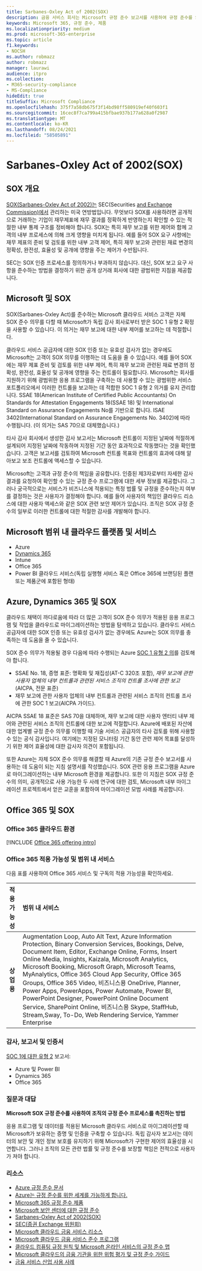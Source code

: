 ```yaml
---
title: Sarbanes-Oxley Act of 2002(SOX)
description: 금융 서비스 회사는 Microsoft 규정 준수 보고서를 사용하여 규정 준수를 Sarbanes-Oxley 있습니다.
keywords: Microsoft 365, 규정 준수, 제품
ms.localizationpriority: medium
ms.prod: microsoft-365-enterprise
ms.topic: article
f1.keywords:
- NOCSH
ms.author: robmazz
author: robmazz
manager: laurawi
audience: itpro
ms.collection:
- M365-security-compliance
- MS-Compliance
hideEdit: true
titleSuffix: Microsoft Compliance
ms.openlocfilehash: 375f7a58db675f3f14bd98ff580919ef40f603f1
ms.sourcegitcommit: 16cec8f7ca799a415bfbae937b177a628a0f2987
ms.translationtype: MT
ms.contentlocale: ko-KR
ms.lasthandoff: 08/24/2021
ms.locfileid: "58505891"
---
```

# <a name="sarbanes-oxley-act-of-2002-sox"></a>Sarbanes-Oxley Act of 2002(SOX)

## <a name="sox-overview"></a>SOX 개요

[SOX(Sarbanes-Oxley Act of 2002)는](https://www.congress.gov/bill/107th-congress/house-bill/3763) SEC(Securities [and Exchange Commission)에서](https://www.sec.gov/) 관리하는 미국 연방법입니다. 무엇보다 SOX를 사용하려면 공개적으로 거래하는 기업이 재무제표에 재무 결과를 정확하게 반영하는지 확인할 수 있는 적절한 내부 통제 구조를 정비해야 합니다. SOX는 특히 재무 보고를 위한 제어와 함께 고객의 내부 프로세스에 의해 크게 영향을 미치게 됩니다. 예를 들어 SOX 요구 사항에는 재무 제표의 준비 및 검토를 위한 내부 고객 제어, 특히 재무 보고와 관련된 재료 변경의 정확성, 완전성, 효율성 및 공개에 영향을 주는 제어가 수반됩니다.

SEC는 SOX 인증 프로세스를 정의하거나 부과하지 않습니다. 대신, SOX 보고 요구 사항을 준수하는 방법을 결정하기 위한 공개 상거래 회사에 대한 광범위한 지침을 제공합니다.

## <a name="microsoft-and-sox"></a>Microsoft 및 SOX

SOX(Sarbanes-Oxley Act)를 준수하는 Microsoft 클라우드 서비스 고객은 자체 SOX 준수 의무를 다할 때 Microsoft가 독립 감사 회사로부터 받은 SOC 1 유형 2 확정을 사용할 수 있습니다. 이 의거는 재무 보고에 대한 내부 제어를 보고하는 데 적절합니다.

클라우드 서비스 공급자에 대한 SOX 인증 또는 유효성 검사가 없는 경우에도 Microsoft는 고객이 SOX 의무를 이행하는 데 도움을 줄 수 있습니다. 예를 들어 SOX에는 재무 제표 준비 및 검토를 위한 내부 제어, 특히 재무 보고와 관련된 재료 변경의 정확성, 완전성, 효율성 및 공개에 영향을 주는 컨트롤이 필요합니다. Microsoft는 회사를 지원하기 위해 광범위한 응용 프로그램을 구축하는 데 사용할 수 있는 광범위한 서비스 포트폴리오에서 이러한 컨트롤을 보고하는 데 적합한 SOC 1 유형 2 의거를 유지 관리합니다. SSAE 18(American Institute of Certified Public Accountants) On Standards for Attestation Engagements 18(SSAE 18) 및 International Standard on Assurance Engagements No를 기반으로 합니다. ISAE 3402(International Standard on Assurance Engagements No. 3402)에 따라 수행됩니다. (이 의거는 SAS 70으로 대체했습니다.)

타사 감사 회사에서 생성한 감사 보고서는 Microsoft 컨트롤이 지정된 날짜에 적절하게 설계되어 지정된 날짜에 작동하며 지정된 기간 동안 효과적으로 작동했다는 것을 확인했습니다. 고객은 보고서를 검토하여 Microsoft 컨트롤 목표와 컨트롤의 효과에 대해 알아보고 보조 컨트롤에 액세스할 수 있습니다.

Microsoft는 고객과 규정 준수의 책임을 공유합니다. 인증된 제3자로부터 자세한 감사 결과를 요청하여 확인할 수 있는 규정 준수 프로그램에 대한 세부 정보를 제공합니다. 그러나 궁극적으로는 서비스가 비즈니스에 적용되는 특정 법률 및 규정을 준수하는지 여부를 결정하는 것은 사용자가 결정해야 합니다. 예를 들어 사용자의 책임인 클라우드 리소스에 대한 사용자 액세스와 같은 SOX 관련 보안 제어가 있습니다. 조직은 SOX 규정 준수의 일부로 이러한 컨트롤에 대한 적절한 감사를 개발해야 합니다.

## <a name="microsoft-in-scope-cloud-platforms--services"></a>Microsoft 범위 내 클라우드 플랫폼 및 서비스

- Azure
- [Dynamics 365](https://aka.ms/d365-compliance-list)
- Intune
- Office 365
- Power BI 클라우드 서비스(독립 실행형 서비스 혹은 Office 365에 브랜딩된 플랜 또는 제품군에 포함된 형태)

## <a name="azure-dynamics-365-and-sox"></a>Azure, Dynamics 365 및 SOX

클라우드 채택이 까다로움에 따라 더 많은 고객이 SOX 준수 의무가 적용된 응용 프로그램 및 작업을 클라우드로 마이그레이션하는 방법을 탐색하고 있습니다. 클라우드 서비스 공급자에 대한 SOX 인증 또는 유효성 검사가 없는 경우에도 Azure는 SOX 의무를 충족하는 데 도움을 줄 수 있습니다.

SOX 준수 의무가 적용될 경우 다음에 따라 수행되는 Azure [SOC 1 유형 2 의](./offering-soc-1.md)를 검토해야 합니다.

- SSAE No. 18, 증명 표준: 명확화 및 재집성(AT-C 320조 포함), *재무 보고에 관한 사용자 업체의 내부 컨트롤과 관련된 서비스 조직의 컨트롤 조사에 관한 보고*(AICPA, 전문 표준)
- 재무 보고에 관한 사용자 업체의 내부 컨트롤과 관련된 서비스 조직의 컨트롤 조사에 관한 SOC 1 보고(AICPA 가이드).

AICPA SSAE 18 표준은 SAS 70을 대체하며, 재무 보고에 대한 사용자 엔터티 내부 제어와 관련된 서비스 조직의 컨트롤에 대한 보고에 적절합니다. Azure에 배포된 자산에 대한 업계별 규정 준수 의무를 이행할 때 기술 서비스 공급자의 타사 검토를 위해 사용할 수 있는 공식 감사입니다. 여기에는 지정된 모니터링 기간 동안 관련 제어 목표를 달성하기 위한 제어 효율성에 대한 감사자 의견이 포함됩니다.

또한 Azure는 [](https://azure.microsoft.com/resources/microsoft-azure-guidance-for-sarbanes-oxley-sox/) 자체 SOX 준수 의무를 해결할 때 Azure의 기존 규정 준수 보고서를 사용하는 데 도움이 되는 지침 설명서를 작성했습니다. SOX 관련 응용 프로그램을 Azure로 마이그레이션하는 내부 Microsoft 환경을 제공합니다. 또한 이 지침은 SOX 규정 준수의 의미, 공개적으로 사용 가능한 두 사례 연구에 대한 검토, Microsoft 내부 마이그레이션 프로젝트에서 얻은 교훈을 포함하여 마이그레이션 모범 사례를 제공합니다.

## <a name="office-365-and-sox"></a>Office 365 및 SOX

### <a name="office-365-cloud-environments"></a>Office 365 클라우드 환경

[!INCLUDE [Office 365 offering intro](../includes/o365-offering-introduction.md)]

### <a name="office-365-applicability-and-in-scope-services"></a>Office 365 적용 가능성 및 범위 내 서비스

다음 표를 사용하여 Office 365 서비스 및 구독의 적용 가능성을 확인하세요.

| **적용 가능성** | **범위 내 서비스** |
|:------------------|:----------------------|
| **상업용** | Augmentation Loop, Auto Alt Text, Azure Information Protection, Binary Conversion Services, Bookings, Delve, Document Item, Editor, Exchange Online, Forms, Insert Online Media, Insights, Kaizala, Microsoft Analytics, Microsoft Booking, Microsoft Graph, Microsoft Teams, MyAnalytics, Office 365 Cloud App Security, Office 365 Groups, Office 365 Video, 비즈니스용 OneDrive, Planner, Power Apps, PowerApps, Power Automate, Power BI, PowerPoint Designer, PowerPoint Online Document Service, SharePoint Online, 비즈니스용 Skype, StaffHub, Stream,Sway, To-Do, Web Rendering Service, Yammer Enterprise  |

### <a name="audits-reports-and-certificates"></a>감사, 보고서 및 인증서

[SOC 1에 대한 유형 2](offering-SOC.md) 보고서:

- Azure 및 Power BI
- Dynamics 365
- Office 365

### <a name="frequently-asked-questions"></a>질문과 대답

**Microsoft SOX 규정 준수를 사용하여 조직의 규정 준수 프로세스를 촉진하는 방법**

응용 프로그램 및 데이터를 적용된 Microsoft 클라우드 서비스로 마이그레이션할 때 Microsoft가 보유하는 증명 및 인증을 구축할 수 있습니다. 독립 감사자 보고서는 데이터의 보안 및 개인 정보 보호를 유지하기 위해 Microsoft가 구현한 제어의 효율성을 시연합니다. 그러나 조직의 모든 관련 법률 및 규정 준수를 보장할 책임은 전적으로 사용자가 져야 합니다.

### <a name="resources"></a>리소스

- [Azure 규정 준수 문서](/azure/compliance/)
- [Azure는 규정 준수를 위한 세계를 가능하게 합니다.](https://azure.microsoft.com/resources/azure-enables-a-world-of-compliance/)
- [Microsoft 365 규정 준수 제품](/compliance/regulatory/offering-home)
- [Microsoft 보안 센터에 대한 규정 준수](https://www.microsoft.com/trust-center/compliance/compliance-overview)
- [Sarbanes-Oxley Act of 2002(SOX)](https://www.congress.gov/bill/107th-congress/house-bill/3763)
- [SEC(증권 Exchange 위원회)](https://www.sec.gov/)
- [Microsoft 클라우드 금융 서비스 리소스](https://servicetrust.microsoft.com/viewpage/financialservicesoverview)
- [Microsoft 클라우드 금융 서비스 준수 프로그램](https://aka.ms/FSCP-Print)
- [클라우드 컴퓨팅 규정 원칙 및 Microsoft 온라인 서비스의 규정 준수 맵](https://servicetrust.microsoft.com/ViewPage/TrustDocuments?command=Download&downloadType=Document&downloadId=5b483567-00b0-4d86-96ae-ee887dadb61c&docTab=6d000410-c9e9-11e7-9a91-892aae8839ad_Compliance_Guides)
- [Microsoft 클라우드의 금융 기관을 위한 위험 평가 및 규정 준수 가이드](https://azure.microsoft.com/resources/risk-assessment-and-compliance-guide-for-financial-institutions-in-the-microsoft-cloud-/)
- [금융 서비스 산업 사용 사례](/azure/industry/financial/)
